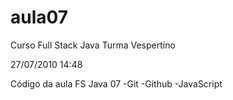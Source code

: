 # aula07
Curso Full Stack Java Turma Vespertino

27/07/2010 14:48

Código da aula FS Java 07
-Git
-Github
-JavaScript
